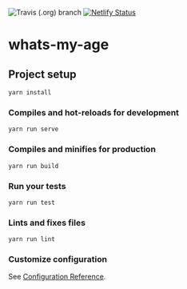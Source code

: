 ![Travis (.org) branch](https://img.shields.io/travis/Airthee/how-old-are-you/master?style=flat-square)
[![Netlify Status](https://api.netlify.com/api/v1/badges/90c62461-21b8-4368-81d9-324bace85f39/deploy-status)](https://app.netlify.com/sites/how-old-are-you/deploys)

# whats-my-age

## Project setup
```
yarn install
```

### Compiles and hot-reloads for development
```
yarn run serve
```

### Compiles and minifies for production
```
yarn run build
```

### Run your tests
```
yarn run test
```

### Lints and fixes files
```
yarn run lint
```

### Customize configuration
See [Configuration Reference](https://cli.vuejs.org/config/).

